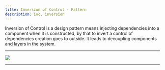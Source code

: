 ```yaml
---
title: Inversion of Control - Pattern
description: ioc, inversion
---
```


Inversion of Control is a design pattern means injecting dependencies
into a component when it is constructed, by that to invert a control of
dependencies creation goes to outside. It leads to decoupling components
and layers in the system.

---

![]({{site.baseurl}}/images/ioc.jpg)

---
